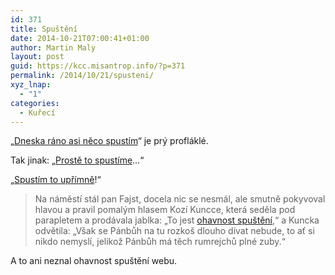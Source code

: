 ```yaml
---
id: 371
title: Spuštění
date: 2014-10-21T07:00:41+01:00
author: Martin Maly
layout: post
guid: https://kcc.misantrop.info/?p=371
permalink: /2014/10/21/spusteni/
xyz_lnap:
  - "1"
categories:
  - Kuřecí
---
```

&#8222;[Dneska ráno asi něco spustím](https://www.forbes.cz)&#8220; je prý profláklé.

Tak jinak: &#8222;[Prostě to spustíme](https://www.forbes.cz)&#8230;&#8220;

&#8222;[Spustím to upřímně](https://www.forbes.cz)!&#8220;

> Na náměstí stál pan Fajst, docela nic se nesmál, ale smutně pokyvoval hlavou a pravil pomalým hlasem Kozí Kuncce, která seděla pod parapletem a prodávala jablka: &#8222;To jest [ohavnost spuštění](https://www.worldcat.org/title/ohavnost-spusteni-na-miste-svatem-v-rime-zpachana-20-zari-1870/oclc/85020457),&#8220; a Kuncka odvětila: &#8222;Však se Pánbůh na tu rozkoš dlouho dívat nebude, to ať si nikdo nemyslí, jelikož Pánbůh má těch rumrejchů plné zuby.&#8220;

A to ani neznal ohavnost spuštění webu.

&nbsp;